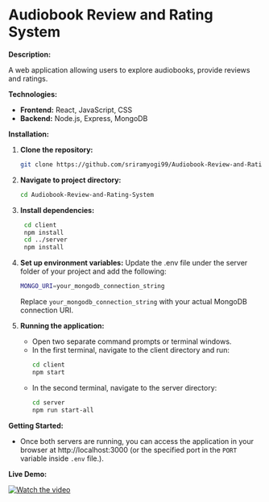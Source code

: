 # Audiobook Review and Rating System

**Description:**

A web application allowing users to explore audiobooks, provide reviews and ratings.

**Technologies:**

* **Frontend:** React, JavaScript, CSS
* **Backend:** Node.js, Express, MongoDB

**Installation:**

1. **Clone the repository:**

   ```bash
   git clone https://github.com/sriramyogi99/Audiobook-Review-and-Rating-System.git
2. **Navigate to project directory:**
   ```bash
   cd Audiobook-Review-and-Rating-System
3. **Install dependencies:**
   ```bash
    cd client
    npm install
    cd ../server
    npm install
4. **Set up environment variables:**
  Update the .env file under the server folder of your project and add the following:
    ```bash
    MONGO_URI=your_mongodb_connection_string
    ```
    Replace `your_mongodb_connection_string` with your actual MongoDB connection URI.
  
5. **Running the application:**
   * Open two separate command prompts or terminal windows.
   * In the first terminal, navigate to the client directory and run:
       ```bash
       cd client
       npm start
       ```
   * In the second terminal, navigate to the server directory:
       ```bash
       cd server
       npm run start-all
       ```

**Getting Started:**

* Once both servers are running, you can access the application in your browser at http://localhost:3000 (or the specified port in the `PORT` variable inside `.env` file.).

**Live Demo:**

[![Watch the video](https://i.ytimg.com/vi/qfGW7l-53R8/hqdefault.jpg?sqp=-oaymwE2CNACELwBSFXyq4qpAygIARUAAIhCGAFwAcABBvABAfgBuAmAAtAFigIMCAAQARhyIEQoODAP&rs=AOn4CLATM1zIHnsaxRbAlQWOFy-k8gJEtA)](https://www.youtube.com/watch?v=qfGW7l-53R8)
